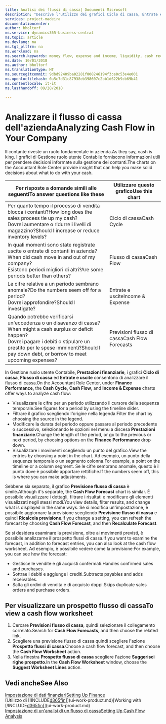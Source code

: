 ```yaml
---
title: Analisi dei flussi di cassa| Documenti Microsoft
description: "Descrive l'utilizzo dei grafici Ciclo di cassa, Entrate e uscite, Flusso di cassa e Previsione flusso di cassa per analizzare i flussi di denaro passati e futuri in entrata e in uscita dalla società."
services: project-madeira
documentationcenter: 
author: bholtorf
ms.service: dynamics365-business-central
ms.topic: article
ms.devlang: na
ms.tgt_pltfrm: na
ms.workload: na
ms.search.keywords: money flow, expense and income, liquidity, cash receipts minus cash payments, Cartera
ms.date: 10/01/2018
ms.author: bholtorf
ms.translationtype: HT
ms.sourcegitcommit: 9dbd92409ba02281f008246194f3ce0c53e4e001
ms.openlocfilehash: 0a5c7d31c87938eb398607c2bb1d622b9cb69b41
ms.contentlocale: it-it
ms.lasthandoff: 09/28/2018

---
```

# <a name="analyzing-cash-flow-in-your-company"></a><span data-ttu-id="cd4f6-103">Analizzare il flusso di cassa dell'azienda</span><span class="sxs-lookup"><span data-stu-id="cd4f6-103">Analyzing Cash Flow in Your Company</span></span>
<span data-ttu-id="cd4f6-104">Il contante riveste un ruolo fondamentale in azienda.</span><span class="sxs-lookup"><span data-stu-id="cd4f6-104">As they say, cash is king.</span></span> <span data-ttu-id="cd4f6-105">I grafici di Gestione ruolo utente Contabile forniscono informazioni utili per prendere decisioni informate sulla gestione dei contanti.</span><span class="sxs-lookup"><span data-stu-id="cd4f6-105">The charts on the Accountant Role Center provide insight that can help you make solid decisions about what to do with your cash.</span></span>  

| <span data-ttu-id="cd4f6-106">Per risposte a domande simili alle seguenti</span><span class="sxs-lookup"><span data-stu-id="cd4f6-106">To answer questions like these</span></span> | <span data-ttu-id="cd4f6-107">Utilizzare questo grafico</span><span class="sxs-lookup"><span data-stu-id="cd4f6-107">Use this chart</span></span> |
| --- | --- |
| <span data-ttu-id="cd4f6-108">Per quanto tempo il processo di vendita blocca i contanti?</span><span class="sxs-lookup"><span data-stu-id="cd4f6-108">How long does the sales process tie up my cash?</span></span></br> <span data-ttu-id="cd4f6-109">Dovrei aumentare o ridurre i livelli di magazzino?</span><span class="sxs-lookup"><span data-stu-id="cd4f6-109">Should I increase or reduce inventory levels?</span></span> |<span data-ttu-id="cd4f6-110">Ciclo di cassa</span><span class="sxs-lookup"><span data-stu-id="cd4f6-110">Cash Cycle</span></span> |
| <span data-ttu-id="cd4f6-111">In quali momenti sono state registrate uscite o entrate di contanti in azienda?</span><span class="sxs-lookup"><span data-stu-id="cd4f6-111">When did cash move in and out of my company?</span></span></br> <span data-ttu-id="cd4f6-112">Esistono periodi migliori di altri?</span><span class="sxs-lookup"><span data-stu-id="cd4f6-112">Are some periods better than others?</span></span> |<span data-ttu-id="cd4f6-113">Flusso di cassa</span><span class="sxs-lookup"><span data-stu-id="cd4f6-113">Cash Flow</span></span> |
| <span data-ttu-id="cd4f6-114">Le cifre relative a un periodo sembrano anomale?</span><span class="sxs-lookup"><span data-stu-id="cd4f6-114">Do the numbers seem off for a period?</span></span></br> <span data-ttu-id="cd4f6-115">Dovrei approfondire?</span><span class="sxs-lookup"><span data-stu-id="cd4f6-115">Should I investigate?</span></span> |<span data-ttu-id="cd4f6-116">Entrate e uscite</span><span class="sxs-lookup"><span data-stu-id="cd4f6-116">Income & Expense</span></span> |
| <span data-ttu-id="cd4f6-117">Quando potrebbe verificarsi un'eccedenza o un disavanzo di cassa?</span><span class="sxs-lookup"><span data-stu-id="cd4f6-117">When might a cash surplus or deficit happen?</span></span></br> <span data-ttu-id="cd4f6-118">Dovrei pagare i debiti o stipulare un prestito per le spese imminenti?</span><span class="sxs-lookup"><span data-stu-id="cd4f6-118">Should I pay down debt, or borrow to meet upcoming expenses?</span></span> |<span data-ttu-id="cd4f6-119">Previsioni flusso di cassa</span><span class="sxs-lookup"><span data-stu-id="cd4f6-119">Cash Flow Forecasts</span></span> |

<span data-ttu-id="cd4f6-120">In Gestione ruolo utente Contabile, **Prestazioni finanziarie**, i grafici **Ciclo di cassa**, **Flusso di cassa** ed **Entrate e uscite** consentono di analizzare il flusso di cassa.</span><span class="sxs-lookup"><span data-stu-id="cd4f6-120">On the Accountant Role Center, under **Finance Performance**, the **Cash Cycle**, **Cash Flow**, and **Income & Expense** charts offer ways to analyze cash flow:</span></span>  

* <span data-ttu-id="cd4f6-121">Visualizzare le cifre per un periodo utilizzando il cursore della sequenza temporale.</span><span class="sxs-lookup"><span data-stu-id="cd4f6-121">See figures for a period by using the timeline slider.</span></span>  
* <span data-ttu-id="cd4f6-122">Filtrare il grafico scegliendo l'origine nella legenda.</span><span class="sxs-lookup"><span data-stu-id="cd4f6-122">Filter the chart by choosing the source in the legend.</span></span>  
* <span data-ttu-id="cd4f6-123">Modificare la durata del periodo oppure passare al periodo precedente o successivo, selezionando le opzioni nel menu a discesa **Prestazioni finanziarie**.</span><span class="sxs-lookup"><span data-stu-id="cd4f6-123">Change the length of the period, or go to the previous or next period, by choosing options on the **Finance Performance** drop down.</span></span>  
* <span data-ttu-id="cd4f6-124">Visualizzare i movimenti scegliendo un punto del grafico.</span><span class="sxs-lookup"><span data-stu-id="cd4f6-124">View the entries by choosing a point in the chart.</span></span> <span data-ttu-id="cd4f6-125">Ad esempio, un punto della sequenza temporale o un segmento colonna.</span><span class="sxs-lookup"><span data-stu-id="cd4f6-125">For example, a point on the timeline or a column segment.</span></span> <span data-ttu-id="cd4f6-126">Se le cifre sembrano anomale, questo è il punto dove è possibile apportare rettifiche.</span><span class="sxs-lookup"><span data-stu-id="cd4f6-126">If the numbers seem off, this is where you can make adjustments.</span></span>  

<span data-ttu-id="cd4f6-127">Sebbene sia separato, il grafico **Previsione flusso di cassa** è simile.</span><span class="sxs-lookup"><span data-stu-id="cd4f6-127">Although it's separate, the **Cash Flow Forecast** chart is similar.</span></span> <span data-ttu-id="cd4f6-128">È possibile visualizzare i dettagli, filtrare i risultati e modificare gli elementi visualizzati negli stessi modi.</span><span class="sxs-lookup"><span data-stu-id="cd4f6-128">You view details, filter results, and change what is displayed in the same ways.</span></span> <span data-ttu-id="cd4f6-129">Se si modifica un'impostazione, è possibile aggiornare la previsione scegliendo **Previsione flusso di cassa** e quindi **Ricalcola previsione**.</span><span class="sxs-lookup"><span data-stu-id="cd4f6-129">If you change a setting, you can refresh the forecast by choosing **Cash Flow Forecast**, and then **Recalculate Forecast**.</span></span>

<span data-ttu-id="cd4f6-130">Se si desidera esaminare la previsione, oltre ai movimenti previsti, è possibile analizzarne il prospetto flussi di cassa.</span><span class="sxs-lookup"><span data-stu-id="cd4f6-130">If you want to examine the forecast, in addition to forecast entries, you can also look at the cash flow worksheet.</span></span> <span data-ttu-id="cd4f6-131">Ad esempio, è possibile vedere come la previsione:</span><span class="sxs-lookup"><span data-stu-id="cd4f6-131">For example, you can see how the forecast:</span></span>

* <span data-ttu-id="cd4f6-132">Gestisce le vendite e gli acquisti confermati.</span><span class="sxs-lookup"><span data-stu-id="cd4f6-132">Handles confirmed sales and purchases.</span></span>  
* <span data-ttu-id="cd4f6-133">Sottrae i debiti e aggiunge i crediti.</span><span class="sxs-lookup"><span data-stu-id="cd4f6-133">Subtracts payables and adds receivables.</span></span>  
* <span data-ttu-id="cd4f6-134">Salta gli ordini di vendita e di acquisto doppi.</span><span class="sxs-lookup"><span data-stu-id="cd4f6-134">Skips duplicate sales orders and purchase orders.</span></span>  

## <a name="to-view-a-cash-flow-worksheet"></a><span data-ttu-id="cd4f6-135">Per visualizzare un prospetto flusso di cassa</span><span class="sxs-lookup"><span data-stu-id="cd4f6-135">To view a cash flow worksheet</span></span>
1. <span data-ttu-id="cd4f6-136">Cercare **Previsioni flusso di cassa**, quindi selezionare il collegamento correlato.</span><span class="sxs-lookup"><span data-stu-id="cd4f6-136">Search for **Cash Flow Forecasts**, and then choose the related link.</span></span>  
2. <span data-ttu-id="cd4f6-137">Scegliere una previsione flusso di cassa quindi scegliere l'azione **Prospetto flussi di cassa**.</span><span class="sxs-lookup"><span data-stu-id="cd4f6-137">Choose a cash flow forecast, and then choose the **Cash Flow Worksheet** action.</span></span>  
3. <span data-ttu-id="cd4f6-138">Nella finestra **Prospetto flusso di cassa** scegliere l'azione **Suggerisci righe prospetto**.</span><span class="sxs-lookup"><span data-stu-id="cd4f6-138">In the **Cash Flow Worksheet** window, choose the **Suggest Worksheet Lines** action.</span></span>  

## <a name="see-also"></a><span data-ttu-id="cd4f6-139">Vedi anche</span><span class="sxs-lookup"><span data-stu-id="cd4f6-139">See Also</span></span>
[<span data-ttu-id="cd4f6-140">Impostazione di dati finanziari</span><span class="sxs-lookup"><span data-stu-id="cd4f6-140">Setting Up Finance</span></span>](finance-setup-finance.md)  
<span data-ttu-id="cd4f6-141">[Utilizzo di [!INCLUDE[d365fin](includes/d365fin_md.md)]](ui-work-product.md)</span><span class="sxs-lookup"><span data-stu-id="cd4f6-141">[Working with [!INCLUDE[d365fin](includes/d365fin_md.md)]](ui-work-product.md)</span></span>  
[<span data-ttu-id="cd4f6-142">Impostazione di un'analisi di un flusso di cassa</span><span class="sxs-lookup"><span data-stu-id="cd4f6-142">Setting Up Cash Flow Analysis</span></span>](finance-setup-cash-flow-analyses.md)  

